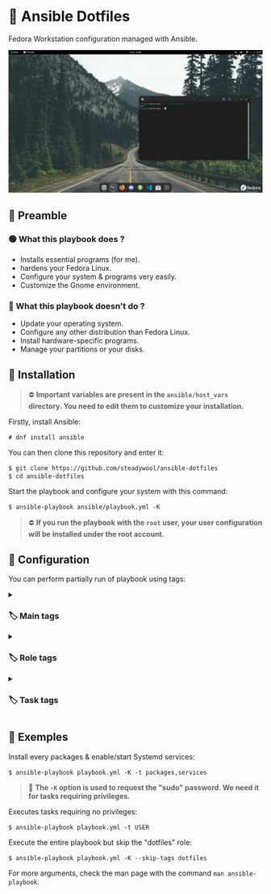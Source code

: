 # 🌸 Ansible Dotfiles

Fedora Workstation configuration managed with Ansible.

![](src/screenshot.png)

## 📜 Preamble

### 🟢 What this playbook does ?

- Installs essential programs (for me).
- hardens your Fedora Linux.
- Configure your system & programs very easily.
- Customize the Gnome environment.

### 🔴 What this playbook doesn't do ?

- Update your operating system.
- Configure any other distribution than Fedora Linux.
- Install hardware-specific programs.
- Manage your partitions or your disks.

## 🚀 Installation

> ⛔ **Important variables are present in the `ansible/host_vars` directory. You need to edit them to customize your installation.**

Firstly, install Ansible:
```
# dnf install ansible
```

You can then clone this repository and enter it:
```
$ git clone https://github.com/steadywool/ansible-dotfiles
$ cd ansible-dotfiles
```

Start the playbook and configure your system with this command:
```
$ ansible-playbook ansible/playbook.yml -K
```

> ⛔ **If you run the playbook with the `root` user, your user configuration will be installed under the root account.**

## 🔧 Configuration

You can perform partially run of playbook using tags:

<details>
    <summary><h3>🏷️ Main tags</h3></summary>
    <ul>
        <li>SYSTEM</li>
        <li>USER</li>
    </ul>
</details>

<details>
    <summary><h3>🏷️ Role tags</h3></summary>
    <ul>
        <li>packages</li>
        <li>config</li>
        <li>security</li>
        <li>services</li>
        <li>users</li>
        <li>flatpak</li>
        <li>dotfiles</li>
        <li>gnome</li>
    </ul>
</details>

<details>
    <summary><h3>🏷️ Task tags</h3></summary>
    <ul>
        <li>remote</li>
        <li>apps</li>
        <li>repo</li>
        <li>hostname</li>
        <li>sysctl</li>
        <li>adb</li>
        <li>firewalld</li>
        <li>usbguard</li>
        <li>snapper</li>
        <li>bash</li>
        <li>vscode</li>
        <li>xdg</li>
        <li>papirus</li>
        <li>dconf</li>
    </ul>
</details>

## 📕 Exemples

Install every packages & enable/start Systemd services:
```
$ ansible-playbook playbook.yml -K -t packages,services
```

> 📌 **The `-K` option is used to request the "sudo" password. We need it for tasks requiring privileges.**

Executes tasks requiring no privileges:
```
$ ansible-playbook playbook.yml -t USER
```

Execute the entire playbook but skip the "dotfiles" role:
```
$ ansible-playbook playbook.yml -K --skip-tags dotfiles
```

For more arguments, check the man page with the command `man ansible-playbook`.
